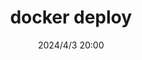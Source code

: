 ---
title: docker deploy    #标题
date: 2024/4/3 20:00            # 文章发表时间
tags:                           # 标签
- deploy
- docker
- CentOS
categories: Docker              # 分类
thumbnail: ./img/01-docker2.jpg   # 略缩图1920*1080
---